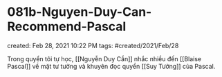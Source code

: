 ---
---

# 081b-Nguyen-Duy-Can-Recommend-Pascal

created: Feb 28, 2021 10:22 PM
tags: #created/2021/Feb/28

Trong quyển tôi tự học, [[Nguyễn Duy Cần]] nhắc nhiều đến [[Blaise Pascal]] về mặt tư tưởng và khuyên đọc quyển [[Suy Tưởng]] của Pascal. 